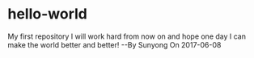 # hello-world
My first repository
I will work hard from now on and hope one day I can make the world better and better!
                                                                                      --By Sunyong On 2017-06-08
